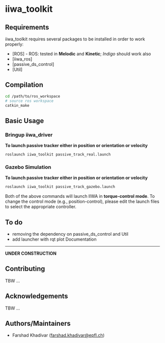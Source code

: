 iiwa_toolkit
========
 

Requirements
-----------

iiwa_toolkit requires several packages to be installed in order to work properly:

* [ROS] - ROS: tested in **Melodic** and **Kinetic**; *Indigo* should work also
* [iiwa_ros] 
* [passive_ds_control] 
* [Util]


Compilation
------------

```sh
cd /path/to/ros_workspace
# source ros workspace
catkin_make
```

Basic Usage
--------------

### Bringup iiwa_driver

**To launch passive tracker either in position or orientation or velocity**
```sh
roslaunch iiwa_toolkit passive_track_real.launch
```

### Gazebo Simulation

**To launch passive tracker either in position or orientation or velocity**
```sh
roslaunch iiwa_toolkit passive_track_gazebo.launch
```

Both of the above commands will launch IIWA in **torque-control mode**. To change the control mode (e.g., position-control), please edit the launch files to select the appropriate controller.


To do 
--------------
- removing the dependency on passive_ds_control and Util
- add launcher with rqt plot
Documentation
---------------------

**UNDER CONSTRUCTION**

Contributing
---------------------
TBW ...

Acknowledgements
---------------------
TBW ...

Authors/Maintainers
---------------------
- Farshad Khadivar (farshad.khadivar@epfl.ch)
